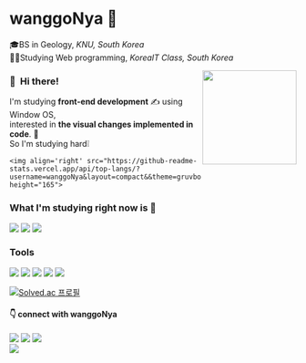 # wanggoNya 🍊

<p>
  🎓BS in Geology, <i>KNU, South Korea</i><br>
  🧑‍💻Studying Web programming, <i>KoreaIT Class, South Korea</i>
</b></p>

 <img align='right' src="https://github-readme-stats.vercel.app/api?username=wanggoNya&theme=gruvbox" height="165">
  
### 👋&nbsp; Hi there! 

I'm studying <b>front-end development</b> ✍️ using Window OS,
<br>interested in <b>the visual changes implemented in code</b>. 🌟 <br>
So I'm studying hard❕
  
    <img align='right' src="https://github-readme-stats.vercel.app/api/top-langs/?username=wanggoNya&layout=compact&&theme=gruvbox" height="165">
    
### What I'm studying right now is 🏃
<p>
  <img src="https://img.shields.io/badge/Java-007396?style=flat-square&logo=Java&logoColor=white"/>
  <img src="https://img.shields.io/badge/Python-3776AB?style=flat-square&logo=python&logoColor=white"/>
  <img src="https://img.shields.io/badge/JavaScript-F7DF1E?style=flat-square&logo=Javascript&logoColor=black"/>
  
</p>
 
### Tools
   
<p>
  <img src="https://img.shields.io/badge/VScode-007ACC?style=flat-square&logo=visualstudiocode&logoColor=white"/>
  <img src="https://img.shields.io/badge/Eclipse-2C2255?style=flat-square&logo=Eclipseide&logoColor=white"/>
  <img src="https://img.shields.io/badge/Anaconda-44A833?style=flat-square&logo=Anaconda&logoColor=white"/>
  <img src="https://img.shields.io/badge/Jupyter-F37626?style=flat-square&logo=Jupyter&logoColor=white"/>
  <img src="https://img.shields.io/badge/Git-F05032?style=flat-square&logo=Git&logoColor=white"/>
</p>

[![Solved.ac
프로필](http://mazassumnida.wtf/api/mini/generate_badge?boj=wanggonya)](https://solved.ac/wanggonya)

#### 👇 connect with wanggoNya

<p>
  <a href=https://wanggonya.tistory.com/ target="_blank"><img src="https://img.shields.io/badge/TECH BLOG-FFE4B5?style=flat-square&logo=tvtime&logoColor=black"/></a>
  <a href="mailto:tndus6384@naver.com" target="_blank"><img src="https://img.shields.io/badge/EMAIL-82E0AA?style=flat-square&logo=naver&logoColor=black"/></a>
  <a href="https://github.com/wanggoNya" target="_blank"><img src="https://img.shields.io/badge/GITHUB-D7DBDD?style=flat-square&logo=github&logoColor=black"/></a><br>
  <a href="https://hits.seeyoufarm.com"><img src="https://hits.seeyoufarm.com/api/count/incr/badge.svg?url=https%3A%2F%2Fgithub.com%2FwanggoNya&count_bg=%239DA09A&title_bg=%23E5BF49&icon=github.svg&icon_color=%23000000&title=Github&edge_flat=true"/></a>


</p>


